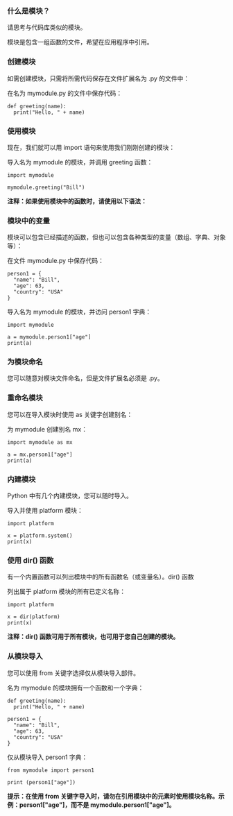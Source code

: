 ### 什么是模块？

请思考与代码库类似的模块。

模块是包含一组函数的文件，希望在应用程序中引用。

### 创建模块

如需创建模块，只需将所需代码保存在文件扩展名为 .py 的文件中：

在名为 mymodule.py 的文件中保存代码：

```
def greeting(name):
  print("Hello, " + name)
```

### 使用模块

现在，我们就可以用 import 语句来使用我们刚刚创建的模块：

导入名为 mymodule 的模块，并调用 greeting 函数：

```
import mymodule

mymodule.greeting("Bill")
```

**注释：如果使用模块中的函数时，请使用以下语法：**

### 模块中的变量

模块可以包含已经描述的函数，但也可以包含各种类型的变量（数组、字典、对象等）：

在文件 mymodule.py 中保存代码：

```
person1 = {
  "name": "Bill",
  "age": 63,
  "country": "USA"
}
```

导入名为 mymodule 的模块，并访问 person1 字典：

```
import mymodule

a = mymodule.person1["age"]
print(a)
```

### 为模块命名

您可以随意对模块文件命名，但是文件扩展名必须是 .py。

### 重命名模块

您可以在导入模块时使用 as 关键字创建别名：

为 mymodule 创建别名 mx：

```
import mymodule as mx

a = mx.person1["age"]
print(a)
```

### 内建模块

Python 中有几个内建模块，您可以随时导入。

导入并使用 platform 模块：

```
import platform

x = platform.system()
print(x)
```

### 使用 dir() 函数

有一个内置函数可以列出模块中的所有函数名（或变量名）。dir() 函数

列出属于 platform 模块的所有已定义名称：

```
import platform

x = dir(platform)
print(x)
```

**注释：dir() 函数可用于所有模块，也可用于您自己创建的模块。**

### 从模块导入

您可以使用 from 关键字选择仅从模块导入部件。

名为 mymodule 的模块拥有一个函数和一个字典：

```
def greeting(name):
  print("Hello, " + name)

person1 = {
  "name": "Bill",
  "age": 63,
  "country": "USA"
}
```

仅从模块导入 person1 字典：

```
from mymodule import person1

print (person1["age"])
```

**提示：在使用 from 关键字导入时，请勿在引用模块中的元素时使用模块名称。示例：person1["age"]，而不是 mymodule.person1["age"]。**
